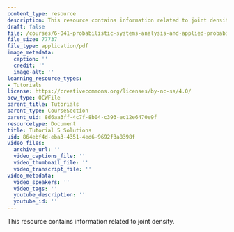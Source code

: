 ```yaml
---
content_type: resource
description: This resource contains information related to joint density.
draft: false
file: /courses/6-041-probabilistic-systems-analysis-and-applied-probability-fall-2010/864ebf4deba343514ed69692f3a8398f_MIT6_041F10_tut05_sol.pdf
file_size: 77737
file_type: application/pdf
image_metadata:
  caption: ''
  credit: ''
  image-alt: ''
learning_resource_types:
- Tutorials
license: https://creativecommons.org/licenses/by-nc-sa/4.0/
ocw_type: OCWFile
parent_title: Tutorials
parent_type: CourseSection
parent_uid: 8d6aa3ff-4c7f-8b04-c393-ec12e6470e9f
resourcetype: Document
title: Tutorial 5 Solutions
uid: 864ebf4d-eba3-4351-4ed6-9692f3a8398f
video_files:
  archive_url: ''
  video_captions_file: ''
  video_thumbnail_file: ''
  video_transcript_file: ''
video_metadata:
  video_speakers: ''
  video_tags: ''
  youtube_description: ''
  youtube_id: ''
---
```

This resource contains information related to joint density.